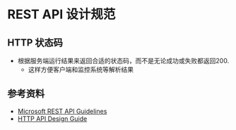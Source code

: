 # REST API 设计规范

## HTTP 状态码

- 根据服务端运行结果来返回合适的状态码，而不是无论成功或失败都返回200.
  - 这样方便客户端和监控系统等解析结果

## 参考资料

- [Microsoft REST API Guidelines](https://github.com/microsoft/api-guidelines)
- [HTTP API Design Guide](https://github.com/interagent/http-api-design)
